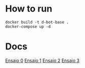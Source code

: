 # How to run

`docker build -t d-bot-base .`  
`docker-compose up -d`

# Docs

[Ensaio 0](ensaio_0.md)
[Ensaio 1](ensaio_1.md)
[Ensaio 2](ensaio_2.md)
[Ensaio 3](ensaio_3.md)

